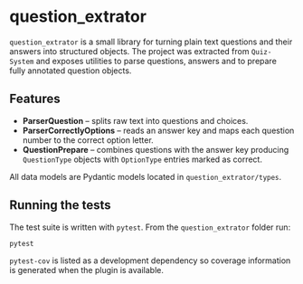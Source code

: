 # question_extrator

`question_extrator` is a small library for turning plain text questions
and their answers into structured objects.  The project was extracted from
`Quiz-System` and exposes utilities to parse questions, answers and to
prepare fully annotated question objects.

## Features

* **ParserQuestion** – splits raw text into questions and choices.
* **ParserCorrectlyOptions** – reads an answer key and maps each
  question number to the correct option letter.
* **QuestionPrepare** – combines questions with the answer key producing
  `QuestionType` objects with `OptionType` entries marked as correct.

All data models are Pydantic models located in `question_extrator/types`.

## Running the tests

The test suite is written with `pytest`.  From the `question_extrator`
folder run:

```bash
pytest
```

`pytest-cov` is listed as a development dependency so coverage information
is generated when the plugin is available.

